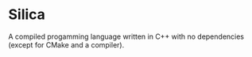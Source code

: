 # Silica

A compiled progamming language written in C++ with no dependencies (except for CMake and a compiler).
